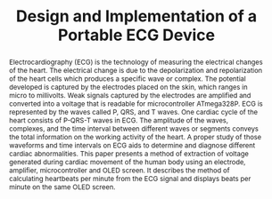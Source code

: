 ---
title:          "Design and Implementation of a Portable ECG Device"
#date:           2023-01-05 00:01:00 +0800
selected:       false
pub:            "The Journal of Innovations in Engineering Education"
pub_date:       "2020"
abstract: >-
  Electrocardiography (ECG) is the technology of measuring the electrical changes of the heart. The electrical change is due to the depolarization and repolarization of the heart cells which produces a specific wave or complex. The potential developed is captured by the electrodes placed on the skin, which ranges in micro to millivolts. Weak signals captured by the electrodes are amplified and converted into a voltage that is readable for microcontroller ATmega328P. ECG is represented by the waves called P, QRS, and T waves. One cardiac cycle of the heart consists of P-QRS-T waves in ECG. The amplitude of the waves, complexes, and the time interval between different waves or segments conveys the total information on the working activity of the heart. A proper study of those waveforms and time intervals on ECG aids to determine and diagnose different cardiac abnormalities. This paper presents a method of extraction of voltage generated during cardiac movement of the human body using an electrode, amplifier, microcontroller and OLED screen. It describes the method of calculating heartbeats per minute from the ECG signal and displays beats per minute on the same OLED screen.
cover:          /assets/images/covers/PCB.jpg
authors:
- Sulove Bhattarai
- Sudip Bhujel
- Santosh Adhikari
links:
  Paper: https://www.nepjol.info/index.php/jiee/article/view/34336/27005
  Slides: https://docs.google.com/presentation/d/1l28co97OMHhL_l-wlWmC1nfj8CnZsuOA/edit?usp=sharing&ouid=110032635393939067876&rtpof=true&sd=true
---